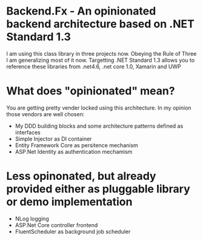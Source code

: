 # Backend.Fx - An opinionated backend architecture based on .NET Standard 1.3
I am using this class library in three projects now. Obeying the Rule of Three I am generalizing most of it now. Targetting .NET Standard 1.3 allows you to reference these libraries from .net4.6, .net core 1.0, Xamarin and UWP

# What does "opinionated" mean?
You are getting pretty vender locked using this architecture. In my opinion those vendors are well chosen:

- My DDD building blocks and some architecture patterns defined as interfaces
- Simple Injector as DI container
- Entity Framework Core as persitence mechanism
- ASP.Net Identity as authentication mechamism

# Less opinonated, but already provided either as pluggable library or demo implementation
- NLog logging
- ASP.Net Core controller frontend
- FluentScheduler as background job scheduler
